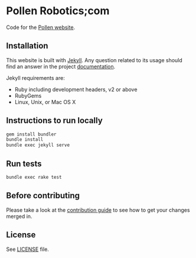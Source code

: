 # Pollen Robotics;com

Code for the [Pollen website](https://www.pollen-robotics.com).

## Installation

This website is built with [Jekyll](http://jekyllrb.com/). Any question related to its usage should find an answer in the project [documentation](http://jekyllrb.com/docs/home/).

Jekyll requirements are:

- Ruby including development headers, v2 or above
- RubyGems
- Linux, Unix, or Mac OS X

## Instructions to run locally

```bash
gem install bundler
bundle install
bundle exec jekyll serve
```

## Run tests

```bash
bundle exec rake test
```

## Before contributing

Please take a look at the [contribution guide](CONTRIBUTING.md) to see how to get your changes merged in.

## License

See [LICENSE](LICENSE.md) file.
